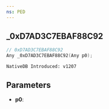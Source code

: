 ```yaml
---
ns: PED
---
```

## _0xD7AD3C7EBAF88C92

```c
// 0xD7AD3C7EBAF88C92
Any _0xD7AD3C7EBAF88C92(Any p0);
```

```
NativeDB Introduced: v1207
```

## Parameters
* **p0**:
